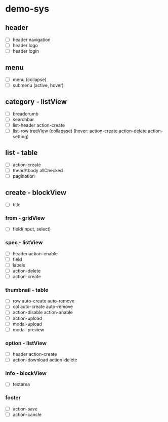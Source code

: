 # demo-sys

## header

* [ ] header navigation
* [ ] header logo
* [ ] header login

## menu
  
* [ ] menu (collapse)
* [ ] submenu (active, hover)
  
## category - listView

* [ ] breadcrumb
* [ ] searchbar
* [ ] list-header action-create
* [ ] list-row treeView (collapase) (hover: action-create action-delete action-setting)

## list - table

* [ ] action-create
* [ ] thead/tbody allChecked
* [ ] pagination

## create - blockView

* [ ] title

### from - gridView

* [ ] field(input, select)

### spec - listView

* [ ] header action-enable
* [ ] field
* [ ] labels
* [ ] action-delete
* [ ] action-create

### thumbnail - table

* [ ] row auto-create auto-remove
* [ ] col auto-create auto-remove
* [ ] action-disable action-anable
* [ ] action-upload
* [ ] modal-upload
* [ ] modal-preview

### option - listView

* [ ] header action-create
* [ ] action-download action-delete

### info - blockView

* [ ] textarea

### footer

* [ ] action-save
* [ ] action-cancle
